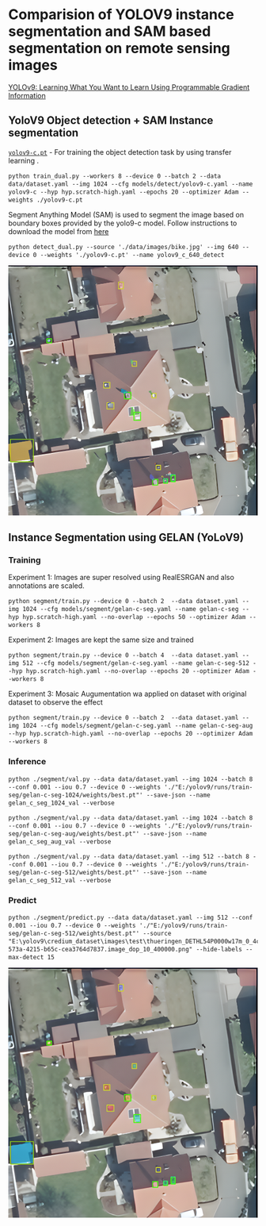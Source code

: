 # Comparision of YOLOV9 instance segmentation and SAM based segmentation on remote sensing images

[YOLOv9: Learning What You Want to Learn Using Programmable Gradient Information](https://arxiv.org/abs/2402.13616)

## YoloV9 Object detection + SAM Instance segmentation

[`yolov9-c.pt`](https://github.com/WongKinYiu/yolov9/releases/download/v0.1/yolov9-c.pt) - For training the object detection task by using transfer learning . 

``` shell
python train_dual.py --workers 8 --device 0 --batch 2 --data data/dataset.yaml --img 1024 --cfg models/detect/yolov9-c.yaml --name yolov9-c --hyp hyp.scratch-high.yaml --epochs 20 --optimizer Adam --weights ./yolov9-c.pt 
``` 
Segment Anything Model (SAM) is used to segment the image based on boundary boxes provided by the yolo9-c model. Follow instructions to download the model from [here]( https://dl.fbaipublicfiles.com/segment_anything/sam_vit_h_4b8939.pth)

```shell
python detect_dual.py --source './data/images/bike.jpg' --img 640 --device 0 --weights './yolov9-c.pt' --name yolov9_c_640_detect 
```

![My Image](./runs/predict-seg/exp59/sam_predictions%20on%20bounding_box.png)

## Instance Segmentation using GELAN (YoLoV9)

### Training 

Experiment 1: Images are super resolved using RealESRGAN and also annotations are scaled. 

``` shell
python segment/train.py --device 0 --batch 2  --data dataset.yaml --img 1024 --cfg models/segment/gelan-c-seg.yaml --name gelan-c-seg --hyp hyp.scratch-high.yaml --no-overlap --epochs 50 --optimizer Adam --workers 8
```

Experiment 2: Images are kept the same size and trained 

```shell
python segment/train.py --device 0 --batch 4  --data dataset.yaml --img 512 --cfg models/segment/gelan-c-seg.yaml --name gelan-c-seg-512 --hyp hyp.scratch-high.yaml --no-overlap --epochs 20 --optimizer Adam --workers 8
```
Experiment 3: Mosaic Augumentation wa applied on dataset with original dataset to observe the effect

```shell
python segment/train.py --device 0 --batch 2  --data dataset.yaml --img 1024 --cfg models/segment/gelan-c-seg.yaml --name gelan-c-seg-aug --hyp hyp.scratch-high.yaml --no-overlap --epochs 20 --optimizer Adam --workers 8
```
### Inference 

```shell
python ./segment/val.py --data data/dataset.yaml --img 1024 --batch 8 --conf 0.001 --iou 0.7 --device 0 --weights './"E:/yolov9/runs/train-seg/gelan-c-seg-1024/weights/best.pt"' --save-json --name gelan_c_seg_1024_val --verbose
```

```shell
python ./segment/val.py --data data/dataset.yaml --img 1024 --batch 8 --conf 0.001 --iou 0.7 --device 0 --weights './"E:/yolov9/runs/train-seg/gelan-c-seg-aug/weights/best.pt"' --save-json --name gelan_c_seg_aug_val --verbose
```

```shell
python ./segment/val.py --data data/dataset.yaml --img 512 --batch 8 --conf 0.001 --iou 0.7 --device 0 --weights './"E:/yolov9/runs/train-seg/gelan-c-seg-512/weights/best.pt"' --save-json --name gelan_c_seg_512_val --verbose
```

### Predict

```shell
python ./segment/predict.py --data data/dataset.yaml --img 512 --conf 0.001 --iou 0.7 --device 0 --weights './"E:/yolov9/runs/train-seg/gelan-c-seg-512/weights/best.pt"' --source "E:\yolov9\credium_dataset\images\test\thueringen_DETHL54P0000w17m_0_4c5915a7-573a-4215-b65c-cea3764d7837.image_dop_10_400000.png" --hide-labels --max-detect 15
```
![My Image](./runs/predict-seg/exp59/thueringen_DETHL54P0000wLkr_0_e9ae02d5-2a7b-4305-8d0a-993e5479f5d3.image_dop_10_400000.png)

